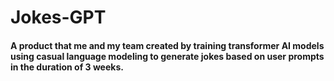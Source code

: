 # Jokes-GPT
#### A product that me and my team created by training transformer AI models using casual language modeling to generate jokes based on user prompts in the duration of 3 weeks.
